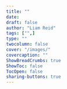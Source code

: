 ```yaml
---
title: ""
date: 
draft: false
author: "Liam Reid"
tags: ["",]
type: ""
twocolumn: false
cover: "/images/"
covercaption: ""
ShowBreadCrumbs: true
ShowToc: false
TocOpen: false
sharing-buttons: true
---
```




